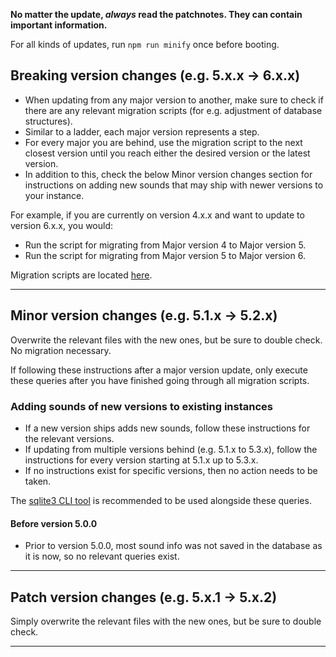 **No matter the update, _always_ read the patchnotes. They can contain important information.**

For all kinds of updates, run `npm run minify` once before booting.

## Breaking version changes (e.g. 5.x.x -> 6.x.x)

- When updating from any major version to another, make sure to check if there are any relevant migration scripts (for e.g. adjustment of database structures).
- Similar to a ladder, each major version represents a step.
- For every major you are behind, use the migration script to the next closest version until you reach either the desired version or the latest version.
- In addition to this, check the below Minor version changes section for instructions on adding new sounds that may ship with newer versions to your instance.

For example, if you are currently on version 4.x.x and want to update to version 6.x.x, you would:
- Run the script for migrating from Major version 4 to Major version 5.
- Run the script for migrating from Major version 5 to Major version 6.

Migration scripts are located [here](https://github.com/robflop/megumin.love/blob/master/legacy_update/).

---

## Minor version changes (e.g. 5.1.x -> 5.2.x)

Overwrite the relevant files with the new ones, but be sure to double check. No migration necessary.

If following these instructions after a major version update, only execute these queries after you have finished going through all migration scripts.

### Adding sounds of new versions to existing instances

- If a new version ships adds new sounds, follow these instructions for the relevant versions.
- If updating from multiple versions behind (e.g. 5.1.x to 5.3.x), follow the instructions for every version starting at 5.1.x up to 5.3.x.
- If no instructions exist for specific versions, then no action needs to be taken.

The [sqlite3 CLI tool](https://sqlite.org/cli.html) is recommended to be used alongside these queries.

#### Before version 5.0.0
- Prior to version 5.0.0, most sound info was not saved in the database as it is now, so no relevant queries exist.

---

## Patch version changes (e.g. 5.x.1 -> 5.x.2)

Simply overwrite the relevant files with the new ones, but be sure to double check.

---
